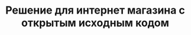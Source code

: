 ---
home: true
index: false
icon: cloud
title: Решение для интернет магазина с открытым исходным кодом
heroImage: /logo.png
bgImage: /assets/bg/6-light.svg
bgImageDark: /assets/bg/6-dark.svg
bgImageStyle:
  background-attachment: fixed
heroText: OpenCart
tagline: Вы являетесь владельцем OpenCart. Мы позаботимся обо всем остальном.
actions:
  - text: Начать
    icon: cloud
    link: https://www.opencart.com/index.php?route=account/subscription
    type: primary

highlights:
  - header: Просто начать. Легко запустить.
    description: Запустите свой бесплатный магазин электронной коммерции OpenCart прямо сейчас!
    image: /assets/img/cloud/utility.png
    bgImage: /assets/bg/2-light.svg
    bgImageDark: /assets/bg/2-dark.svg
    bgImageStyle:
      background-repeat: repeat
      background-size: initial
    features:
      - title: Создать аккаунт
        details: Укажите свой адрес электронной почты и пароль для создания учетной записи

      - title: Добавить способ оплаты
        details: Мы принимаем кредитные карты и PayPal в качестве оплаты.

      - title: Запустите свой OpenCart
        details: Нажмите «Создать магазин» и наслаждайтесь онлайн-продажами.
---